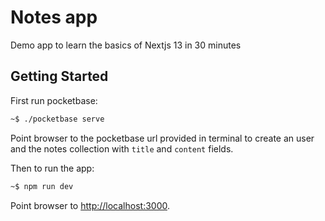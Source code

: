 # Notes app

Demo app to learn the basics of Nextjs 13 in 30 minutes

## Getting Started

First run pocketbase:

```bash
~$ ./pocketbase serve
```

Point browser to the pocketbase url provided in terminal to create an user and the notes collection with `title` and `content` fields.

Then to run the app:

```bash
~$ npm run dev
```

Point browser to [http://localhost:3000](http://localhost:3000).
